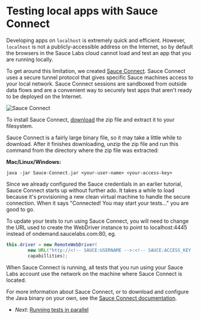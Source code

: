 Testing local apps with Sauce Connect
=======

Developing apps on `localhost` is extremely quick and efficient. However, `localhost` is not a publicly-accessible
address on the Internet, so by default the browsers in the Sauce Labs cloud cannot 
load and test an app that you are running locally.

To get around this limitation, we created [Sauce Connect](https://saucelabs.com/docs/connect).
Sauce Connect uses a secure tunnel protocol that gives specific Sauce machines
access to your local network. Sauce Connect sessions are sandboxed
from outside data flows and are a convenient way to securely test apps that
aren't ready to be deployed on the Internet.

![Sauce Connect](https://raw.github.com/saucelabs/java-tutorial/master/Diagram-Connect.png?login=jlipps&token=bd2ba4272c3899aa616f60ee70c0d128)

To install Sauce Connect, [download](https://saucelabs.com/downloads/Sauce-Connect-latest.zip) the zip file and extract it to your filesystem.

Sauce Connect is a fairly large binary file, so it may take a little while to
download. After it finishes downloading, unzip the zip file and run this command from the directory where the zip file was extracted:

**Mac/Linux/Windows:**

    java -jar Sauce-Connect.jar <your-user-name> <your-access-key>

Since we already configured the Sauce credentials in an earlier tutorial,
Sauce Connect starts up without further ado. It takes a while to load because
it's provisioning a new clean virtual machine to handle the
secure connection. When it says "Connected! You may start your tests..." you
are good to go.

To update your tests to run using Sauce Connect, you will need to change the URL used to create the WebDriver instance to point to localhost:4445 instead of ondemand.saucelabs.com:80, eg.

<!-- SAUCE:LOGIN -->
```java
this.driver = new RemoteWebDriver(
        new URL("http://<!-- SAUCE:USERNAME -->:<!-- SAUCE:ACCESS_KEY -->@localhost:4445/wd/hub"),
        capabillities);
```

When Sauce Connect is running, all tests that you run using your Sauce Labs
account use the network on the machine where Sauce Connect is located.

For more information about Sauce Connect, or to download and configure the
Java binary on your own, see the [Sauce Connect documentation](https://saucelabs.com/docs/connect).

* _Next_: [Running tests in parallel](https://github.com/saucelabs/java-tutorial/blob/master/06-Parallelism.md)
